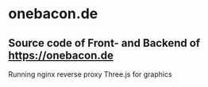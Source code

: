 # onebacon.de

## Source code of Front- and Backend of https://onebacon.de

Running nginx reverse proxy
Three.js for graphics

